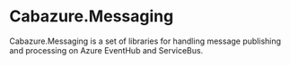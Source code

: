 # Cabazure.Messaging

Cabazure.Messaging is a set of libraries for handling message publishing and processing on Azure EventHub and ServiceBus.
